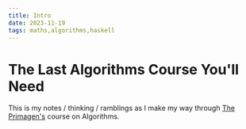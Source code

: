 ```yaml
---
title: Intro
date: 2023-11-19
tags: maths,algorithms,haskell
---
```


# The Last Algorithms Course You'll Need

This is my notes / thinking / ramblings as I make my way through
[The Primagen's](https://frontendmasters.com/courses/algorithms/introduction/) course
on Algorithms.
